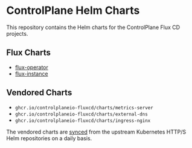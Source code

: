 # ControlPlane Helm Charts

This repository contains the Helm charts for the ControlPlane Flux CD projects.

## Flux Charts

- [flux-operator](charts/flux-operator/README.md)
- [flux-instance](charts/flux-instance/README.md)

## Vendored Charts

- `ghcr.io/controlplaneio-fluxcd/charts/metrics-server`
- `ghcr.io/controlplaneio-fluxcd/charts/external-dns`
- `ghcr.io/controlplaneio-fluxcd/charts/ingress-nginx`

The vendored charts are [synced](.github/workflows/vendor.yaml) from
the upstream Kubernetes HTTP/S Helm repositories on a daily basis.
